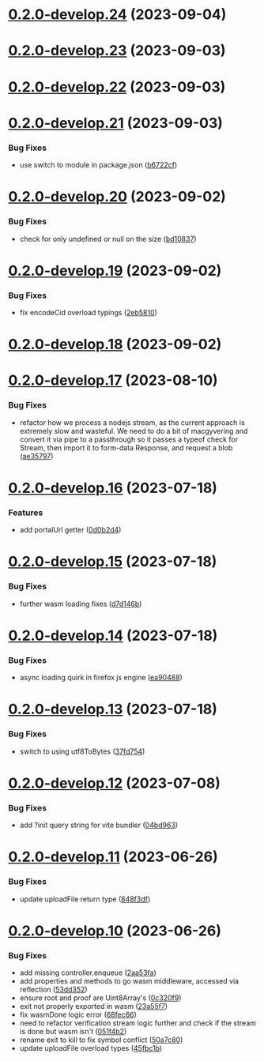# [0.2.0-develop.24](https://git.lumeweb.com/LumeWeb/libportal/compare/v0.2.0-develop.23...v0.2.0-develop.24) (2023-09-04)

# [0.2.0-develop.23](https://git.lumeweb.com/LumeWeb/libportal/compare/v0.2.0-develop.22...v0.2.0-develop.23) (2023-09-03)

# [0.2.0-develop.22](https://git.lumeweb.com/LumeWeb/libportal/compare/v0.2.0-develop.21...v0.2.0-develop.22) (2023-09-03)

# [0.2.0-develop.21](https://git.lumeweb.com/LumeWeb/libportal/compare/v0.2.0-develop.20...v0.2.0-develop.21) (2023-09-03)


### Bug Fixes

* use switch to module in package.json ([b6722cf](https://git.lumeweb.com/LumeWeb/libportal/commit/b6722cf98d347095815532b3923eefb42deb2f0a))

# [0.2.0-develop.20](https://git.lumeweb.com/LumeWeb/libportal/compare/v0.2.0-develop.19...v0.2.0-develop.20) (2023-09-02)


### Bug Fixes

* check for only undefined or null on the size ([bd10837](https://git.lumeweb.com/LumeWeb/libportal/commit/bd108376ba33bb3c6b5c25606c5ed032e292e911))

# [0.2.0-develop.19](https://git.lumeweb.com/LumeWeb/libportal/compare/v0.2.0-develop.18...v0.2.0-develop.19) (2023-09-02)


### Bug Fixes

* fix encodeCid overload typings ([2eb5810](https://git.lumeweb.com/LumeWeb/libportal/commit/2eb5810dec17413ef68f282e9d884bcd867f520d))

# [0.2.0-develop.18](https://git.lumeweb.com/LumeWeb/libportal/compare/v0.2.0-develop.17...v0.2.0-develop.18) (2023-09-02)

# [0.2.0-develop.17](https://git.lumeweb.com/LumeWeb/libportal/compare/v0.2.0-develop.16...v0.2.0-develop.17) (2023-08-10)


### Bug Fixes

* refactor how we process a nodejs stream, as the current approach is extremely slow and wasteful. We need to do a bit of macgyvering and convert it via pipe to a passthrough so it passes a typeof check for Stream, then import it to form-data Response, and request a blob ([ae35797](https://git.lumeweb.com/LumeWeb/libportal/commit/ae35797a2525d23ac9a552d076a9904e68a7a142))

# [0.2.0-develop.16](https://git.lumeweb.com/LumeWeb/libportal/compare/v0.2.0-develop.15...v0.2.0-develop.16) (2023-07-18)


### Features

* add portalUrl getter ([0d0b2d4](https://git.lumeweb.com/LumeWeb/libportal/commit/0d0b2d4799a277c25f39673a10e4351c1991536c))

# [0.2.0-develop.15](https://git.lumeweb.com/LumeWeb/libportal/compare/v0.2.0-develop.14...v0.2.0-develop.15) (2023-07-18)


### Bug Fixes

* further wasm loading fixes ([d7d146b](https://git.lumeweb.com/LumeWeb/libportal/commit/d7d146b78d3737b17baf45bb4dd2dcf8fc7cbe8d))

# [0.2.0-develop.14](https://git.lumeweb.com/LumeWeb/libportal/compare/v0.2.0-develop.13...v0.2.0-develop.14) (2023-07-18)


### Bug Fixes

* async loading quirk in firefox js engine ([ea90488](https://git.lumeweb.com/LumeWeb/libportal/commit/ea9048868a4323da810bf139a083daf3ed5d79f7))

# [0.2.0-develop.13](https://git.lumeweb.com/LumeWeb/libportal/compare/v0.2.0-develop.12...v0.2.0-develop.13) (2023-07-18)


### Bug Fixes

* switch to using utf8ToBytes ([37fd754](https://git.lumeweb.com/LumeWeb/libportal/commit/37fd7543afe5f06e3193e24cb2c3390c848faadb))

# [0.2.0-develop.12](https://git.lumeweb.com/LumeWeb/libportal/compare/v0.2.0-develop.11...v0.2.0-develop.12) (2023-07-08)


### Bug Fixes

* add ?init query string for vite bundler ([04bd963](https://git.lumeweb.com/LumeWeb/libportal/commit/04bd9636a3fc70f5d23b5e61add7fb3d18604d27))

# [0.2.0-develop.11](https://git.lumeweb.com/LumeWeb/libportal/compare/v0.2.0-develop.10...v0.2.0-develop.11) (2023-06-26)


### Bug Fixes

* update uploadFile return type ([848f3df](https://git.lumeweb.com/LumeWeb/libportal/commit/848f3dff9d55e6c08779ae3696c6053d406d2f32))

# [0.2.0-develop.10](https://git.lumeweb.com/LumeWeb/libportal/compare/v0.2.0-develop.9...v0.2.0-develop.10) (2023-06-26)


### Bug Fixes

* add missing controller.enqueue ([2aa53fa](https://git.lumeweb.com/LumeWeb/libportal/commit/2aa53faf00cc7024a24dc97fffaeb855faa4e650))
* add properties and methods to go wasm middleware, accessed via reflection ([53dd352](https://git.lumeweb.com/LumeWeb/libportal/commit/53dd352c95fec8ec266a53c03f19cecbecf8821b))
* ensure root and proof are Uint8Array's ([0c320f9](https://git.lumeweb.com/LumeWeb/libportal/commit/0c320f992bdf269614716b51818ed7063086c01c))
* exit not properly exported in wasm ([23a55f7](https://git.lumeweb.com/LumeWeb/libportal/commit/23a55f772b7dde7712742ee5f47a5fda5bb8afd2))
* fix wasmDone logic error ([68fec66](https://git.lumeweb.com/LumeWeb/libportal/commit/68fec66069721a6dc94027419ddd2cafbc877cbc))
* need to refactor verification stream logic further and check if the stream is done but wasm isn't ([051f4b2](https://git.lumeweb.com/LumeWeb/libportal/commit/051f4b2da75ab2287c99a3514af5d0d4f28017bf))
* rename exit to kill to fix symbol conflict ([50a7c80](https://git.lumeweb.com/LumeWeb/libportal/commit/50a7c803584b57e4e294aca117fc1e8b9a2a09c7))
* update uploadFile overload types ([45fbc1b](https://git.lumeweb.com/LumeWeb/libportal/commit/45fbc1b63d2c19e186d6f21b022fee62be61866a))
